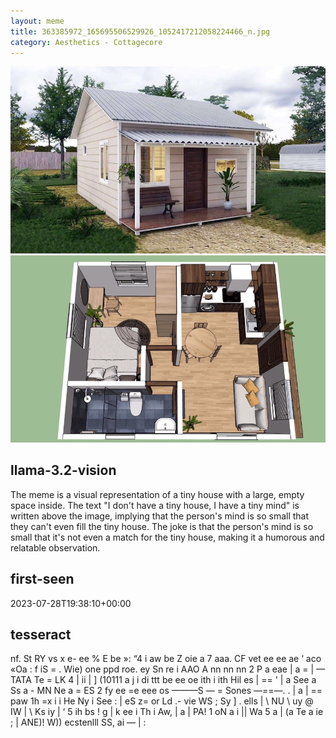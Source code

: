 ```yaml
---
layout: meme
title: 363385972_165695506529926_1052417212058224466_n.jpg
category: Aesthetics - Cottagecore
---
```


<div markdown="0"><a href="363385972_165695506529926_1052417212058224466_n.jpg"><img class="photo" src="363385972_165695506529926_1052417212058224466_n.jpg" /></a>

<h2>llama-3.2-vision</h2>
<p title="Llama-3.2-11B is a really good model that probably gets the visual details right but doesn't understand literary or media references, and often fails to accurately represent the physical arrangement of objects and the implied relationships between the objects.">The meme is a visual representation of a tiny house with a large, empty space inside. The text &quot;I don&#x27;t have a tiny house, I have a tiny mind&quot; is written above the image, implying that the person&#x27;s mind is so small that they can&#x27;t even fill the tiny house. The joke is that the person&#x27;s mind is so small that it&#x27;s not even a match for the tiny house, making it a humorous and relatable observation.</p>

<h2>first-seen</h2>
<p title="Because Git doesn't preserve file modification times, this metadata file contains the file's modification time when it was added to the library.">2023-07-28T19:38:10+00:00</p>

<h2>tesseract</h2>
<p title="Tesseract is often terrible and just gives a lot of nonsense characters, but it used to be the state of the art, and usually it is better at correctly representing text than llama-3.2-vision-11b.">nf. St RY vs x e- ee % E be »: “4 i aw be Z oie a 7 aaa. CF vet ee ee ae ‘ aco «Oa : f iS = . Wie) one ppd roe. ey Sn re i AAO A nn nn nn 2 P a eae | a = | — TATA Te = LK 4 | ii | ] (10111 a j i di ttt be ee oe ith i ith Hil es | == &#x27; | a See a Ss a - MN Ne a = ES 2 fy ee =e eee os ———S — = Sones —==—. . | a | == paw 1h =x i i He Ny i See : | eS z= or Ld .- vie WS ; Sy ] . ells | \ NU \ uy @ IW | \ Ks iy | ‘ 5 ih bs ! g | k ee i Th i Aw, | a | PA! 1 oN a i || Wa 5 a | (a Te a ie ; | ANE)! W)) ecstenlll SS, ai — | :</p>

</div>


